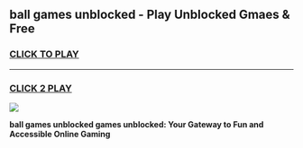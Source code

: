 
## ball games unblocked - Play Unblocked Gmaes & Free
<h3>
<a href="https://news.freeplayer.one?title=ball_games_unblocked&ref=23F">CLICK TO PLAY</a></h3>
<hr>

<h3>
<a href="https://news.freeplayer.one?title=ball_games_unblocked&ref=23F">CLICK 2 PLAY</a>
  
</h3>

<a href="https://news.freeplayer.one?title=ball_games_unblocked&ref=23F/"><img src="https://clearcache.store/games.png"></a>


**ball games unblocked games unblocked: Your Gateway to Fun and Accessible Online Gaming**
